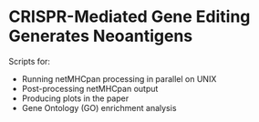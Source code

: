 # CRISPR-Mediated Gene Editing Generates Neoantigens

Scripts for:
- Running netMHCpan processing in parallel on UNIX
- Post-processing netMHCpan output
- Producing plots in the paper
- Gene Ontology (GO) enrichment analysis
